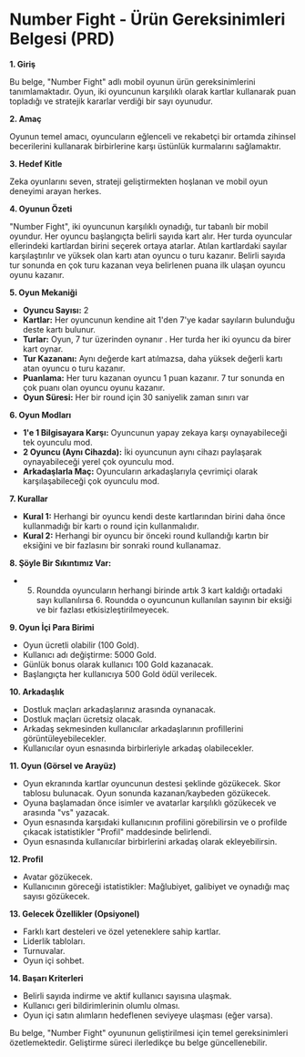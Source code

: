 # Number Fight - Ürün Gereksinimleri Belgesi (PRD)

**1. Giriş**

Bu belge, "Number Fight" adlı mobil oyunun ürün gereksinimlerini tanımlamaktadır. Oyun, iki oyuncunun karşılıklı olarak kartlar kullanarak puan topladığı ve stratejik kararlar verdiği bir sayı oyunudur.

**2. Amaç**

Oyunun temel amacı, oyuncuların eğlenceli ve rekabetçi bir ortamda zihinsel becerilerini kullanarak birbirlerine karşı üstünlük kurmalarını sağlamaktır.

**3. Hedef Kitle**

Zeka oyunlarını seven, strateji geliştirmekten hoşlanan ve mobil oyun deneyimi arayan herkes.

**4. Oyunun Özeti**

"Number Fight", iki oyuncunun karşılıklı oynadığı, tur tabanlı bir mobil oyundur. Her oyuncu başlangıçta belirli sayıda kart alır. Her turda oyuncular ellerindeki kartlardan birini seçerek ortaya atarlar. Atılan kartlardaki sayılar karşılaştırılır ve yüksek olan kartı atan oyuncu o turu kazanır. Belirli sayıda tur sonunda en çok turu kazanan veya belirlenen puana ilk ulaşan oyuncu oyunu kazanır.

**5. Oyun Mekaniği**

* **Oyuncu Sayısı:** 2
* **Kartlar:** Her oyuncunun kendine ait 1'den 7'ye kadar sayıların bulunduğu deste kartı bulunur.
* **Turlar:** Oyun, 7 tur üzerinden oynanır . Her turda her iki oyuncu da birer kart oynar.
* **Tur Kazananı:** Aynı değerde kart atılmazsa, daha yüksek değerli kartı atan oyuncu o turu kazanır.
* **Puanlama:** Her turu kazanan oyuncu 1 puan kazanır. 7 tur sonunda en çok puanı olan oyuncu oyunu kazanır.
* **Oyun Süresi:** Her bir round için 30 saniyelik zaman sınırı var 

**6. Oyun Modları**

* **1'e 1 Bilgisayara Karşı:** Oyuncunun yapay zekaya karşı oynayabileceği tek oyunculu mod.
* **2 Oyuncu (Aynı Cihazda):** İki oyuncunun aynı cihazı paylaşarak oynayabileceği yerel çok oyunculu mod.
* **Arkadaşlarla Maç:** Oyuncuların arkadaşlarıyla çevrimiçi olarak karşılaşabileceği çok oyunculu mod.

**7. Kurallar**

* **Kural 1:** Herhangi bir oyuncu kendi deste kartlarından birini daha önce kullanmadığı bir kartı o round için kullanmalıdır.
* **Kural 2:** Herhangi bir oyuncu bir önceki round kullandığı kartın bir eksiğini ve bir fazlasını bir sonraki round kullanamaz.

**8. Şöyle Bir Sıkıntımız Var:**

* 5. Roundda oyuncuların herhangi birinde artık 3 kart kaldığı ortadaki sayı kullanılırsa 6. Roundda o oyuncunun kullanılan sayının bir eksiği ve bir fazlası etkisizleştirilmeyecek.

**9. Oyun İçi Para Birimi**

* Oyun ücretli olabilir (100 Gold).
* Kullanıcı adı değiştirme: 5000 Gold.
* Günlük bonus olarak kullanıcı 100 Gold kazanacak.
* Başlangıçta her kullanıcıya 500 Gold ödül verilecek.

**10. Arkadaşlık**

* Dostluk maçları arkadaşlarınız arasında oynanacak.
* Dostluk maçları ücretsiz olacak.
* Arkadaş sekmesinden kullanıcılar arkadaşlarının profillerini görüntüleyebilecekler.
* Kullanıcılar oyun esnasında birbirleriyle arkadaş olabilecekler.

**11. Oyun (Görsel ve Arayüz)**

* Oyun ekranında kartlar oyuncunun destesi şeklinde gözükecek. Skor tablosu bulunacak. Oyun sonunda kazanan/kaybeden gözükecek.
* Oyuna başlamadan önce isimler ve avatarlar karşılıklı gözükecek ve arasında "vs" yazacak.
* Oyun esnasında karşıdaki kullanıcının profilini görebilirsin ve o profilde çıkacak istatistikler "Profil" maddesinde belirlendi.
* Oyun esnasında kullanıcılar birbirlerini arkadaş olarak ekleyebilirsin.

**12. Profil**

* Avatar gözükecek.
* Kullanıcının göreceği istatistikler: Mağlubiyet, galibiyet ve oynadığı maç sayısı gözükecek.

**13. Gelecek Özellikler (Opsiyonel)**

* Farklı kart desteleri ve özel yeteneklere sahip kartlar.
* Liderlik tabloları.
* Turnuvalar.
* Oyun içi sohbet.

**14. Başarı Kriterleri**

* Belirli sayıda indirme ve aktif kullanıcı sayısına ulaşmak.
* Kullanıcı geri bildirimlerinin olumlu olması.
* Oyun içi satın alımların hedeflenen seviyeye ulaşması (eğer varsa).

Bu belge, "Number Fight" oyununun geliştirilmesi için temel gereksinimleri özetlemektedir. Geliştirme süreci ilerledikçe bu belge güncellenebilir.